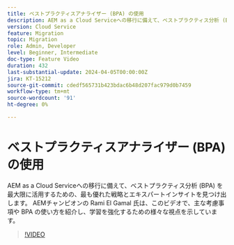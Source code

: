 ```yaml
---
title: ベストプラクティスアナライザー (BPA) の使用
description: AEM as a Cloud Serviceへの移行に備えて、ベストプラクティス分析 (BPA) の利用を最大限に活用するための戦略を見つけ出します。
version: Cloud Service
feature: Migration
topic: Migration
role: Admin, Developer
level: Beginner, Intermediate
doc-type: Feature Video
duration: 432
last-substantial-update: 2024-04-05T00:00:00Z
jira: KT-15212
source-git-commit: cdedf565731b423bdac6b48d207fac979d0b7459
workflow-type: tm+mt
source-wordcount: '91'
ht-degree: 0%

---
```



# ベストプラクティスアナライザー (BPA) の使用

AEM as a Cloud Serviceへの移行に備えて、ベストプラクティス分析 (BPA) を最大限に活用するための、最も優れた戦略とエキスパートインサイトを見つけ出します。 AEMチャンピオンの Rami El Gamal 氏は、このビデオで、主な考慮事項や BPA の使い方を紹介し、学習を強化するための様々な視点を示しています。

>[!VIDEO](https://video.tv.adobe.com/v/3428022/?learn=on)
